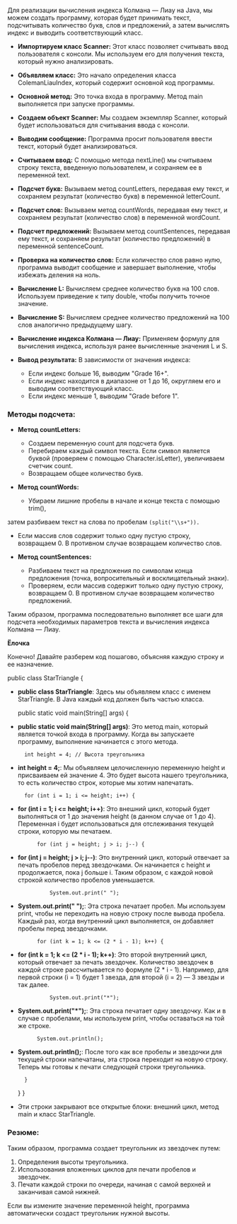 Для реализации вычисления индекса Колмана — Лиау на Java, мы можем создать программу, которая будет принимать текст, подсчитывать количество букв, слов и предложений, а затем вычислять индекс и выводить соответствующий класс.



- **Импортируем класс Scanner:** Этот класс позволяет считывать ввод пользователя с консоли. Мы используем его для получения текста, который нужно анализировать.



- **Объявляем класс:** Это начало определения класса ColemanLiauIndex, который содержит основной код программы.

    

- **Основной метод:** Это точка входа в программу. Метод main выполняется при запуске программы.

        

- **Создаем объект Scanner:** Мы создаем экземпляр Scanner, который будет использоваться для считывания ввода с консоли.

      

- **Выводим сообщение:** Программа просит пользователя ввести текст, который будет анализироваться.

       

- **Считываем ввод:** С помощью метода nextLine() мы считываем строку текста, введенную пользователем, и сохраняем ее в переменной text.

       

- **Подсчет букв:** Вызываем метод countLetters, передавая ему текст, и сохраняем результат (количество букв) в переменной letterCount.

        

- **Подсчет слов:** Вызываем метод countWords, передавая ему текст, и сохраняем результат (количество слов) в переменной wordCount.

       

- **Подсчет предложений:** Вызываем метод countSentences, передавая ему текст, и сохраняем результат (количество предложений) в переменной sentenceCount.

     

- **Проверка на количество слов:** Если количество слов равно нулю, программа выводит сообщение и завершает выполнение, чтобы избежать деления на ноль.

        

- **Вычисление L:** Вычисляем среднее количество букв на 100 слов. Используем приведение к типу double, чтобы получить точное значение.

        

- **Вычисление S:** Вычисляем среднее количество предложений на 100 слов аналогично предыдущему шагу.

        

- **Вычисление индекса Колмана — Лиау:** Применяем формулу для вычисления индекса, используя ранее вычисленные значения L и S.

    
- **Вывод результата:** В зависимости от значения индекса:
  - Если индекс больше 16, выводим "Grade 16+".
  - Если индекс находится в диапазоне от 1 до 16, округляем его и выводим соответствующий класс.
  - Если индекс меньше 1, выводим "Grade before 1".

### Методы подсчета:



- **Метод countLetters:**
  - Создаем переменную count для подсчета букв.
  - Перебираем каждый символ текста. Если символ является буквой (проверяем с помощью Character.isLetter), увеличиваем счетчик count.
  - Возвращаем общее количество букв.

 

- **Метод countWords:**
  - Убираем лишние пробелы в начале и конце текста с помощью trim(),


затем разбиваем текст на слова по пробелам ```(split("\\s+")).```
  - Если массив слов содержит только одну пустую строку, возвращаем 0. В противном случае возвращаем количество слов.



- **Метод countSentences:**
  - Разбиваем текст на предложения по символам конца предложения (точка, вопросительный и восклицательный знаки).
  - Проверяем, если массив содержит только одну пустую строку, возвращаем 0. В противном случае возвращаем количество предложений.

Таким образом, программа последовательно выполняет все шаги для подсчета необходимых параметров текста и вычисления индекса Колмана — Лиау.


**Ёлочка**

Конечно! Давайте разберем код пошагово, объясняя каждую строку и ее назначение.

public class StarTriangle {

- **public class StarTriangle**: Здесь мы объявляем класс с именем StarTriangle. В Java каждый код должен быть частью класса.

    public static void main(String[] args) {

- **public static void main(String[] args)**: Это метод main, который является точкой входа в программу. Когда вы запускаете программу, выполнение начинается с этого метода.

        int height = 4; // Высота треугольника

- **int height = 4;**: Мы объявляем целочисленную переменную height и присваиваем ей значение 4. Это будет высота нашего треугольника, то есть количество строк, которые мы хотим напечатать.

        for (int i = 1; i <= height; i++) {

- **for (int i = 1; i <= height; i++)**: Это внешний цикл, который будет выполняться от 1 до значения height (в данном случае от 1 до 4). Переменная i будет использоваться для отслеживания текущей строки, которую мы печатаем.

            for (int j = height; j > i; j--) {

- **for (int j = height; j > i; j--)**: Это внутренний цикл, который отвечает за печать пробелов перед звездочками. Он начинается с height и продолжается, пока j больше i. Таким образом, с каждой новой строкой количество пробелов уменьшается.

                System.out.print(" ");

- **System.out.print(" ");**: Эта строка печатает пробел. Мы используем print, чтобы не переходить на новую строку после вывода пробела. Каждый раз, когда внутренний цикл выполняется, он добавляет пробелы перед звездочками.

            for (int k = 1; k <= (2 * i - 1); k++) {

- **for (int k = 1; k <= (2 * i - 1); k++)**: Это второй внутренний цикл, который отвечает за печать звездочек. Количество звездочек в каждой строке рассчитывается по формуле (2 * i - 1). Например, для первой строки (i = 1) будет 1 звезда, для второй (i = 2) — 3 звезды и так далее.

                System.out.print("*");

- **System.out.print("*");**: Эта строка печатает одну звездочку. Как и в случае с пробелами, мы используем print, чтобы оставаться на той же строке.

            System.out.println();

- **System.out.println();**: После того как все пробелы и звездочки для текущей строки напечатаны, эта строка переходит на новую строку. Теперь мы готовы к печати следующей строки треугольника.

        }
    }
}

- Эти строки закрывают все открытые блоки: внешний цикл, метод main и класс StarTriangle.

### Резюме:

Таким образом, программа создает треугольник из звездочек путем:
1. Определения высоты треугольника.
2. Использования вложенных циклов для печати пробелов и звездочек.
3. Печати каждой строки по очереди, начиная с самой верхней и заканчивая самой нижней.

Если вы измените значение переменной height, программа автоматически создаст треугольник нужной высоты.